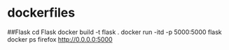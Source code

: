 # dockerfiles
##Flask
cd Flask
docker build -t flask .
docker run -itd -p 5000:5000 flask
docker ps
firefox http://0.0.0.0:5000
